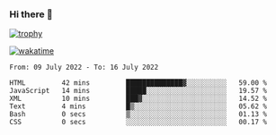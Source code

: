 ### Hi there 👋

[![trophy](https://github-profile-trophy.vercel.app/?username=cxnky&theme=dracula)](https://github.com/ryo-ma/github-profile-trophy)

[![wakatime](https://wakatime.com/badge/user/1c39c599-5497-41b9-a5be-2c4676e7fd23.svg)](https://wakatime.com/@1c39c599-5497-41b9-a5be-2c4676e7fd23)
<!--START_SECTION:waka-->

```text
From: 09 July 2022 - To: 16 July 2022

HTML         42 mins         ██████████████▓░░░░░░░░░░   59.00 %
JavaScript   14 mins         █████░░░░░░░░░░░░░░░░░░░░   19.57 %
XML          10 mins         ███▓░░░░░░░░░░░░░░░░░░░░░   14.52 %
Text         4 mins          █▒░░░░░░░░░░░░░░░░░░░░░░░   05.62 %
Bash         0 secs          ▒░░░░░░░░░░░░░░░░░░░░░░░░   01.13 %
CSS          0 secs          ░░░░░░░░░░░░░░░░░░░░░░░░░   00.17 %
```

<!--END_SECTION:waka-->
